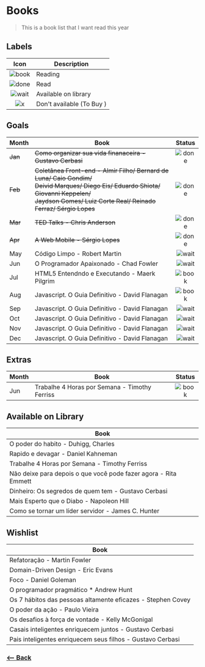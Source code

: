 # Books
> This is a book list that I want read this year

## Labels

| Icon | Description |
|:---: |---   |
| ![book](https://rawgit.com/afonsopacifer/2017-goals/master/icons/book.svg) | Reading |
| ![done](https://rawgit.com/afonsopacifer/2017-goals/master/icons/done.svg) | Read |
| ![wait](https://rawgit.com/afonsopacifer/2017-goals/master/icons/wait.svg) | Available on library |
| ![x](https://rawgit.com/afonsopacifer/2017-goals/master/icons/x.svg) | Don't available (To Buy ) |

## Goals

| Month | Book | Status |
|---    |---   |:---:     |
|  <s>Jan</s>  | <s>Como organizar sua vida finanaceira - Gustavo Cerbasi</s> | ![done](https://rawgit.com/afonsopacifer/2017-goals/master/icons/done.svg) |
|  <s>Feb</s>  | <s>Coletânea Front-end - Almir Filho/ Bernard de Luna/ Caio Gondim/ </br>Deivid Marques/ Diego Eis/ Eduardo Shiota/ Giovanni Keppelen/ </br>Jaydson Gomes/ Luiz Corte Real/ Reinado Ferraz/ Sérgio Lopes </s> | ![done](https://rawgit.com/afonsopacifer/2017-goals/master/icons/done.svg) |
|  <s>Mar</s>  | <s>TED Talks - Chris Anderson</s> | ![done](https://rawgit.com/afonsopacifer/2017-goals/master/icons/done.svg) |
|  <s>Apr</s>  | <s>A Web Mobile - Sérgio Lopes</s> | ![done](https://rawgit.com/afonsopacifer/2017-goals/master/icons/done.svg) |
|  May  |Código Limpo - Robert Martin | ![wait](https://rawgit.com/afonsopacifer/2017-goals/master/icons/wait.svg) | Available on library |
|  Jun  | O Programador Apaixonado - Chad Fowler  | ![wait](https://rawgit.com/afonsopacifer/2017-goals/master/icons/wait.svg) | Available on library |
|  Jul  | HTML5 Entendndo e Executando - Maerk Pilgrim|![book](https://rawgit.com/afonsopacifer/2017-goals/master/icons/book.svg) |
|  Aug  | Javascript. O Guia Definitivo - David Flanagan |![book](https://rawgit.com/afonsopacifer/2017-goals/master/icons/book.svg) |
|  Sep  | Javascript. O Guia Definitivo - David Flanagan |![wait](https://rawgit.com/afonsopacifer/2017-goals/master/icons/wait.svg) | Available on library |
|  Oct  | Javascript. O Guia Definitivo - David Flanagan | ![wait](https://rawgit.com/afonsopacifer/2017-goals/master/icons/wait.svg) | Available on library |
|  Nov  | Javascript. O Guia Definitivo - David Flanagan | ![wait](https://rawgit.com/afonsopacifer/2017-goals/master/icons/wait.svg) | Available on library |
|  Dec  | Javascript. O Guia Definitivo - David Flanagan | ![wait](https://rawgit.com/afonsopacifer/2017-goals/master/icons/wait.svg) | Available on library |

## Extras

| Month | Book | Status |
|---    |---   |:---:   |
| Jun   | Trabalhe 4 Horas por Semana - Timothy Ferriss | ![book](https://rawgit.com/afonsopacifer/2017-goals/master/icons/book.svg) |

## Available on Library

| Book |
|---   |
| O poder do habito - Duhigg, Charles |
| Rapido e devagar - Daniel Kahneman |
| Trabalhe 4 Horas por Semana - Timothy Ferriss |
| Não deixe para depois o que você pode fazer agora - Rita Emmett |
| Dinheiro: Os segredos de quem tem - Gustavo Cerbasi |
| Mais Esperto que o Diabo - Napoleon Hill |
| Como se tornar um líder servidor - James C. Hunter |

## Wishlist

| Book |
|---   |
| Refatoração - Martin Fowler |
| Domain-Driven Design -  Eric Evans |
| Foco - Daniel Goleman |
| O programador pragmático *  Andrew Hunt |
| Os 7 hábitos das pessoas altamente eficazes - Stephen Covey |
| O poder da ação - Paulo Vieira |
| Os desafios à força de vontade - Kelly McGonigal |
| Casais inteligentes enriquecem juntos - Gustavo Cerbasi |
| Pais inteligentes enriquecem seus filhos - Gustavo Cerbasi |


### [<-- Back](https://github.com/simoneas02/2017-goals)
